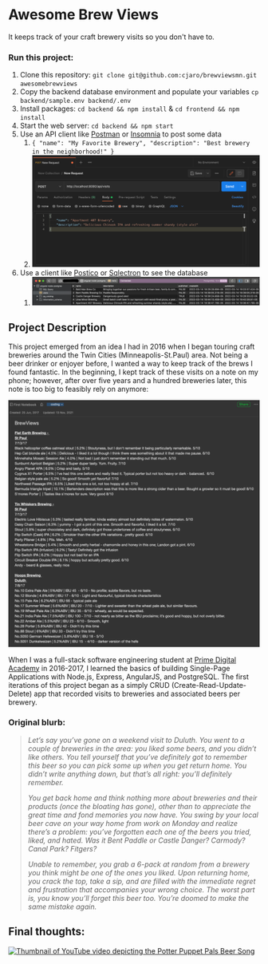 # Awesome Brew Views

It keeps track of your craft brewery visits so you don't have to.

### Run this project:

1) Clone this repository: `git clone git@github.com:cjaro/brewviewsmn.git awesomebrewviews`
2) Copy the backend database environment and populate your variables `cp backend/sample.env backend/.env`
3) Install packages: `cd backend && npm install` & `cd frontend && npm install`
4) Start the web server: `cd backend && npm start`
5) Use an API client like [Postman](https://www.postman.com/) or [Insomnia](https://insomnia.rest/) to post some data
    1) `{ "name": "My Favorite Brewery", "description": "Best brewery in the neighborhood!" }`
    2) ![API client](frontend/src/assets/postman.png)
6) Use a client like [Postico](https://eggerapps.at/postico/) or [Sqlectron](https://sqlectron.github.io/) to see the
   database
    1) ![Postgres database client](frontend/src/assets/postgres.png)

## Project Description

This project emerged from an idea I had in 2016 when I began touring craft breweries around the Twin Cities
(Minneapolis-St.Paul) area. Not being a beer drinker or enjoyer before, I wanted a way to keep track of the brews I
found fantastic. In the beginning, I kept track of these visits on a note on my phone; however, after over five years
and a hundred breweries later, this note is too big to feasibly rely on anymore:

![Note detailing samples of craft beer](frontend/src/assets/brewviews-note.png)

When I was a full-stack software engineering student at [Prime Digital Academy](primeacademy.io) in 2016-2017, I learned
the basics of building Single-Page Applications with Node.js, Express, AngularJS, and PostgreSQL. The first iterations
of this project began as a simply CRUD (Create-Read-Update-Delete) app that recorded visits to breweries and associated
beers per brewery.

### Original blurb:

> *Let’s say you’ve gone on a weekend visit to Duluth. You went to a couple of breweries in the area: you liked some
> beers, and you didn’t like others. You tell yourself that you’ve definitely got to remember this beer so you can pick
> some up when you get return home. You didn’t write anything down, but that’s all right: you’ll definitely remember.*
>
> *You get back home and think nothing more about breweries and their products (once the bloating has gone), other than
> to appreciate the great time and fond memories you now have. You swing by your local beer cave on your way home
> from work on Monday and realize there’s a problem: you’ve forgotten each one of the beers you tried, liked,
> and hated. Was it Bent Paddle or Castle Danger? Carmody? Canal Park? Fitgers?*
>
> *Unable to remember, you grab a 6-pack at random from a brewery you think might be one of the ones you liked. Upon
> returning home, you crack the top, take a sip, and are filled with the immediate regret and frustration that accompanies
> your wrong choice. The worst part is, you know you’ll forget this beer too. You’re doomed to make the same mistake again.*

## Final thoughts:

[![Thumbnail of YouTube video depicting the Potter Puppet Pals Beer Song](https://img.youtube.com/vi/6uGpeEKCURY/111.jpg)](https://www.youtube.com/watch?v=6uGpeEKCURY)

